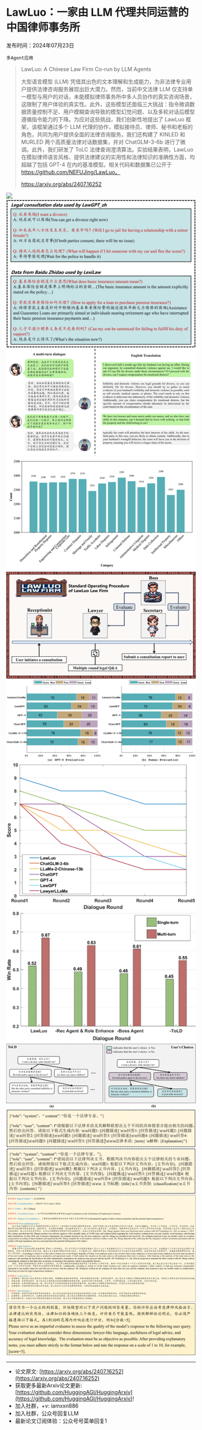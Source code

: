 # LawLuo：一家由 LLM 代理共同运营的中国律师事务所
发布时间：2024年07月23日

`多Agent应用`
> LawLuo: A Chinese Law Firm Co-run by LLM Agents
>
> 大型语言模型 (LLM) 凭借其出色的文本理解和生成能力，为非法律专业用户提供法律咨询服务展现出巨大潜力。然而，当前中文法律 LLM 仅支持单一模型与用户的对话，未能模拟律师事务所中多人员协作的真实咨询场景，这限制了用户体验的真实性。此外，这些模型还面临三大挑战：指令微调数据质量控制不足、用户模糊查询导致的模型幻觉问题、以及多轮对话后模型遵循指令能力的下降。为应对这些挑战，我们创新性地提出了 LawLuo 框架，该框架通过多个 LLM 代理的协作，模拟接待员、律师、秘书和老板的角色，共同为用户提供全面的法律咨询服务。我们还构建了 KINLED 和 MURLED 两个高质量法律对话数据集，并对 ChatGLM-3-6b 进行了微调。此外，我们研发了 ToLC 法律查询澄清算法。实验结果表明，LawLuo 在模拟律师语言风格、提供法律建议的实用性和法律知识的准确性方面，均超越了包括 GPT-4 在内的基准模型。相关代码和数据集已公开于 https://github.com/NEFUJing/LawLuo。
>
> https://arxiv.org/abs/2407.16252

![](https://raw.githubusercontent.com/HuggingAGI/HuggingArxiv/main/paper_images/2407.16252/logo.png)
![](https://raw.githubusercontent.com/HuggingAGI/HuggingArxiv/main/paper_images/2407.16252/x1.png)
![](https://raw.githubusercontent.com/HuggingAGI/HuggingArxiv/main/paper_images/2407.16252/x2.png)
![](https://raw.githubusercontent.com/HuggingAGI/HuggingArxiv/main/paper_images/2407.16252/x3.png)
![](https://raw.githubusercontent.com/HuggingAGI/HuggingArxiv/main/paper_images/2407.16252/x4.png)
![](https://raw.githubusercontent.com/HuggingAGI/HuggingArxiv/main/paper_images/2407.16252/x5.png)
![](https://raw.githubusercontent.com/HuggingAGI/HuggingArxiv/main/paper_images/2407.16252/x6.png)
![](https://raw.githubusercontent.com/HuggingAGI/HuggingArxiv/main/paper_images/2407.16252/x7.png)
![](https://raw.githubusercontent.com/HuggingAGI/HuggingArxiv/main/paper_images/2407.16252/x8.png)
![](https://raw.githubusercontent.com/HuggingAGI/HuggingArxiv/main/paper_images/2407.16252/x9.png)
![](https://raw.githubusercontent.com/HuggingAGI/HuggingArxiv/main/paper_images/2407.16252/x10.png)
![](https://raw.githubusercontent.com/HuggingAGI/HuggingArxiv/main/paper_images/2407.16252/x11.png)
![](https://raw.githubusercontent.com/HuggingAGI/HuggingArxiv/main/paper_images/2407.16252/x12.png)

<hr />

- 论文原文: [https://arxiv.org/abs/2407.16252](https://arxiv.org/abs/2407.16252)
- 获取更多最新Arxiv论文更新: [https://github.com/HuggingAGI/HuggingArxiv](https://github.com/HuggingAGI/HuggingArxiv)!
- 加入社群，+v: iamxxn886
- 加入社群，公众号回复LLM
- 最新论文订阅体验：公众号号菜单回复1